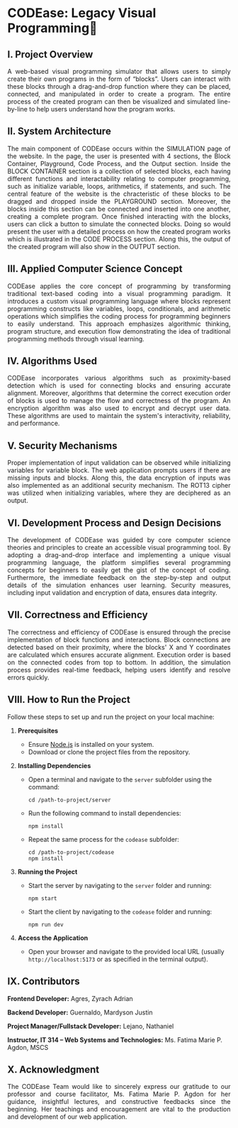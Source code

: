 # CODEase: Legacy Visual Programming🧩

## I. Project Overview
<p align="justify">A web-based visual programming simulator that allows users to simply create their own programs in the form of  “blocks”. Users can interact with these blocks through a drag-and-drop function where they can be placed, connected, and manipulated in order to create a program. The entire process of the created program can then be visualized and simulated line-by-line to help users understand how the program works.</p>

## II. System Architecture
<p align="justify">The main component of CODEase occurs within the SIMULATION page of the website. In the page, the user is presented with 4 sections, the Block Container, Playground, Code Process, and the Output section. Inside the BLOCK CONTAINER section is a collection of selected blocks, each having different functions and interactability relating to computer programming, such as initialize variable, loops, arithmetics, if statements, and such. The central feature of the website is the chracteristic of these blocks to be dragged and dropped inside the PLAYGROUND section. Moreover, the blocks inside this section can be connected and inserted into one another, creating a complete program. Once finished interacting with the blocks, users can click a button to simulate the connected blocks. Doing so would present the user with a detailed process on how the created program works which is illustrated in the CODE PROCESS section. Along this, the output of the created program will also show in the OUTPUT section.</p>

## III. Applied Computer Science Concept
<p align="justify">CODEase applies the core concept of programming by transforming traditional text-based coding into a visual programming paradigm. It introduces a custom visual programming language where blocks represent programming constructs like variables, loops, conditionals, and arithmetic operations which simplifies the coding process for programming beginners to easily understand. This approach emphasizes algorithmic thinking, program structure, and execution flow demonstrating the idea of traditional programming methods through visual learning.</p>

## IV. Algorithms Used
<p align="justify">CODEase incorporates various algorithms such as proximity-based detection which is used for connecting blocks and ensuring accurate alignment. Moreover,  algorithms that determine the correct execution order of blocks is used to manage the flow and correctness of the program. An encryption algorithm was also used to encrypt and decrypt user data. These algorithms are used to maintain the system's interactivity, reliability, and performance.</p>

## V. Security Mechanisms
<p align="justify">Proper implementation of input validation can be observed while initializing variables for variable block. The web application prompts users if there are missing inputs and blocks. Along this, the data encryption of inputs was also implemented as an additional security mechanism. The ROT13 cipher was utilized when initializing variables, where they are deciphered as an output. </p>

## VI. Development Process and Design Decisions
<p align="justify">The development of CODEase was guided by core computer science theories and principles to create an accessible visual programming tool. By adopting a drag-and-drop interface and implementing a unique visual programming language, the platform simplifies several programming concepts for beginners to easily get the gist of the concept of coding. Furthermore, the immediate feedback on the step-by-step and output details of the simulation enhances user learning. Security measures, including input validation and encryption of data, ensures data integrity.</p>

## VII. Correctness and Efficiency
<p align="justify">The correctness and efficiency of CODEase is ensured through the precise implementation of block functions and interactions. Block connections are detected based on their proximity, where the blocks' X and Y coordinates are calculated which ensures accurate alignment. Execution order is based on the connected codes from top to bottom. In addition, the simulation process provides real-time feedback, helping users identify and resolve errors quickly.</p>

## VIII. How to Run the Project
<p align="justify">Follow these steps to set up and run the project on your local machine:</p>  

1. **Prerequisites**  
   - Ensure [Node.js](https://nodejs.org/) is installed on your system.  
   - Download or clone the project files from the repository.

2. **Installing Dependencies**  
   - Open a terminal and navigate to the `server` subfolder using the command:  
     ```
     cd /path-to-project/server
     ```
   - Run the following command to install dependencies:  
     ```
     npm install
     ```
   - Repeat the same process for the `codease` subfolder:  
     ```
     cd /path-to-project/codease
     npm install
     ```

3. **Running the Project**  
   - Start the server by navigating to the `server` folder and running:  
     ```
     npm start
     ```
   - Start the client by navigating to the `codease` folder and running:  
     ```
     npm run dev
     ```

4. **Access the Application**  
   - Open your browser and navigate to the provided local URL (usually `http://localhost:5173` or as specified in the terminal output).  


## IX. Contributors
<p><b>Frontend Developer:</b> Agres, Zyrach Adrian</p>
<p><b>Backend Developer:</b> Guernaldo, Mardyson Justin</p>
<p><b>Project Manager/Fullstack Developer:</b> Lejano, Nathaniel</p>
<p><b>Instructor, IT 314 – Web Systems and Technologies:</b> Ms. Fatima Marie P. Agdon, MSCS</p>

## X. Acknowledgment
<p align="justify">The CODEase Team would like to sincerely express our gratitude to our professor and course facilitator, Ms. Fatima Marie P. Agdon for her guidance, insightful lectures, and constructive feedbacks since the beginning. Her teachings and encouragement are vital to the production and development of our web application.</p>
